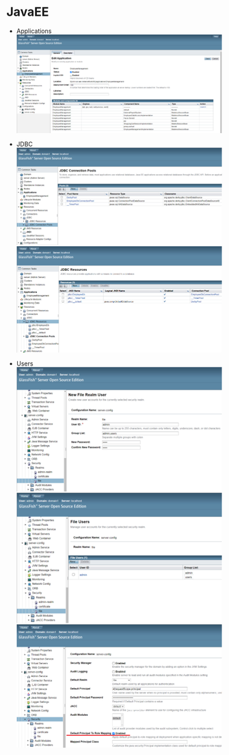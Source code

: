 # JavaEE

* Applications
![](./images/glassfish.png)

* JDBC
![](./images/jdbc1.png)
![](./images/jdbc2.png)

* Users
![](./images/users1.png)
![](./images/users2.png)
![](./images/users3.png)
